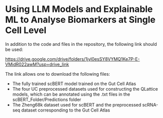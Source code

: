 # Using LLM Models and Explainable ML to Analyse Biomarkers at Single Cell Level

In addition to the code and files in the repository, the following link should be used:

https://drive.google.com/drive/folders/1jyl0esSY8VYMQ1Ke7P-E-VMidR022awM?usp=drive_link

The link allows one to download the following files:

- The fully trained scBERT model trained on the Gut Cell Atlas
- The four UC preprocessed datasets used for constructing the QLattice models, which can be annotated using the .txt files in the scBERT_Folder/Predictions folder
- The Zheng68k dataset used for scBERT and the preprocessed scRNA-seq dataset corresponding to the Gut Cell Atlas
